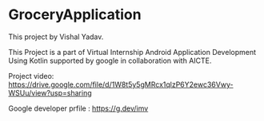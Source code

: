 # GroceryApplication
 

This project by Vishal Yadav.

This Project is a part of Virtual Internship Android Application Development Using Kotlin supported by google in collaboration with AICTE.

Project video: https://drive.google.com/file/d/1W8t5y5gMRcx1qlzP6Y2ewc36Vwy-WSUu/view?usp=sharing

Google developer prfile : https://g.dev/imv
